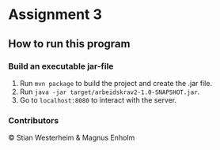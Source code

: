 # Assignment 3

## How to run this program
### Build an executable jar-file
1. Run `mvn package` to build the project and create the .jar file.
2. Run `java -jar target/arbeidskrav2-1.0-SNAPSHOT.jar`.
3. Go to `localhost:8080` to interact with the server.

### Contributors 
© Stian Westerheim & Magnus Enholm
